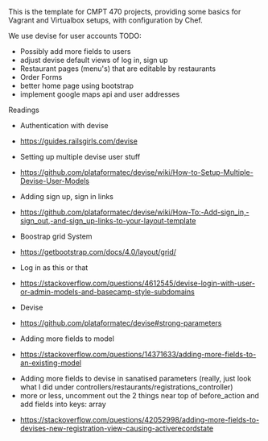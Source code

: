 This is the template for CMPT 470 projects, providing some basics for Vagrant and Virtualbox setups, with configuration by Chef.


We use devise for user accounts
TODO:
 * Possibly add more fields to users
 * adjust devise default views of log in, sign up
 * Restaurant pages (menu's) that are editable by restaurants
 * Order Forms
 * better home page using bootstrap
 * implement google maps api and user addresses




Readings
* Authentication with devise
- https://guides.railsgirls.com/devise
* Setting up multiple devise user stuff
- https://github.com/plataformatec/devise/wiki/How-to-Setup-Multiple-Devise-User-Models
* Adding sign up, sign in links
- https://github.com/plataformatec/devise/wiki/How-To:-Add-sign_in,-sign_out,-and-sign_up-links-to-your-layout-template
* Boostrap grid System
- https://getbootstrap.com/docs/4.0/layout/grid/
* Log in as this or that
- https://stackoverflow.com/questions/4612545/devise-login-with-user-or-admin-models-and-basecamp-style-subdomains
* Devise
- https://github.com/plataformatec/devise#strong-parameters
* Adding more fields to model
- https://stackoverflow.com/questions/14371633/adding-more-fields-to-an-existing-model
* Adding more fields to devise in sanatised parameters (really, just look what I did under controllers/restaurants/registrations_controller)
* more or less, uncomment out the 2 things near top of before_action and add fields into keys: array
- https://stackoverflow.com/questions/42052998/adding-more-fields-to-devises-new-registration-view-causing-activerecordstate
